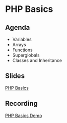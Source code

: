 # PHP Basics

## Agenda

- Variables
- Arrays
- Functions
- Superglobals
- Classes and Inheritance

## Slides

[PHP Basics](https://wwwtech.000webhostapp.com/slides/php.html)

## Recording
[PHP Basics Demo](https://drive.google.com/file/d/1FJ_xDZr2o4hmFxpnYnxG-_eJH8X52VZ7/view?usp=sharing)
